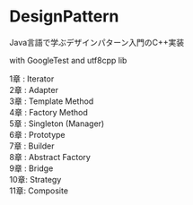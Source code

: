 # DesignPattern
Java言語で学ぶデザインパターン入門のC++実装</br>

with GoogleTest and utf8cpp lib</br>

1章 : Iterator</br>
2章 : Adapter</br>
3章 : Template Method</br>
4章 : Factory Method</br>
5章 : Singleton (Manager)</br>
6章 : Prototype</br>
7章 : Builder</br>
8章 : Abstract Factory</br>
9章 : Bridge</br>
10章: Strategy</br>
11章: Composite</br>

